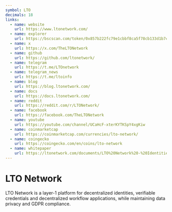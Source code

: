 ```yaml
---
symbol: LTO
decimals: 18
links:
  - name: website
    url: https://www.ltonetwork.com/
  - name: explorer
    url: https://bscscan.com/token/0x857b222fc79e1cbbf8ca5f78cb133d1b7cf34bbd
  - name: x
    url: https://x.com/TheLTONetwork
  - name: github
    url: https://github.com/ltonetwork/
  - name: telegram
    url: https://t.me/LTOnetwork
  - name: telegram_news
    url: https://t.me/ltoinfo
  - name: blog
    url: https://blog.ltonetwork.com/
  - name: docs
    url: https://docs.ltonetwork.com/
  - name: reddit
    url: https://reddit.com/r/LTONetwork/
  - name: facebook
    url: https://facebook.com/TheLTONetwork
  - name: youtube
    url: https://youtube.com/channel/UCaHcF-xterKYTKSpY4xgKiw
  - name: coinmarketcap
    url: https://coinmarketcap.com/currencies/lto-network/
  - name: coingecko
    url: https://coingecko.com/en/coins/lto-network
  - name: whitepaper
    url: https://ltonetwork.com/documents/LTO%20Network%20-%20Identities%20Paper.pdf
---
```


# LTO Network

LTO Network is a layer-1 platform for decentralized identities, verifiable credentials and decentralized workflow applications, while maintaining data privacy and GDPR compliance.
